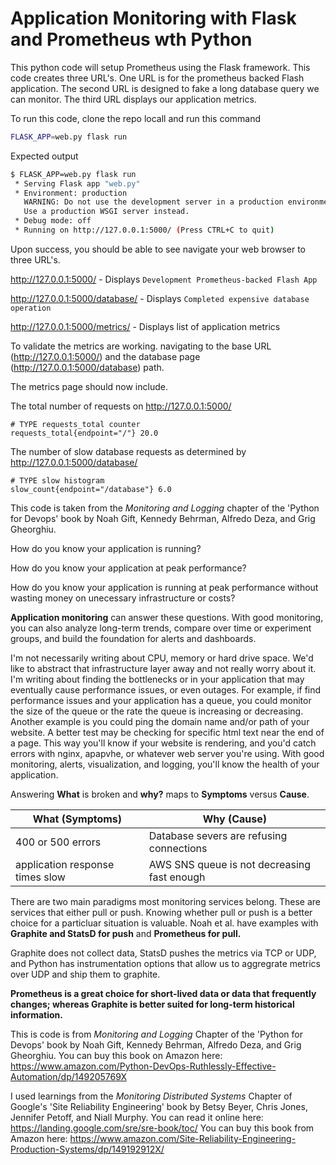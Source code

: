 # Application Monitoring with Flask and Prometheus wth Python
This python code will setup Prometheus using the Flask framework. This code creates three URL's. One URL is for the prometheus backed Flash application. The second URL is designed to fake a long database query we can monitor. The third URL displays our application metrics. 

To run this code, clone the repo locall and run this command
```bash
FLASK_APP=web.py flask run
```

Expected output
```bash
$ FLASK_APP=web.py flask run
 * Serving Flask app "web.py"
 * Environment: production
   WARNING: Do not use the development server in a production environment.
   Use a production WSGI server instead.
 * Debug mode: off
 * Running on http://127.0.0.1:5000/ (Press CTRL+C to quit)
 ```

Upon success, you should be able to see navigate your web browser to three URL's. 

http://127.0.0.1:5000/ - Displays `Development Prometheus-backed Flash App`

http://127.0.0.1:5000/database/ - Displays `Completed expensive database operation`

http://127.0.0.1:5000/metrics/ - Displays list of application metrics

To validate the metrics are working. navigating to the base URL (http://127.0.0.1:5000/) and the database page (http://127.0.0.1:5000/database) path. 

The metrics page should now include.

The total number of requests on http://127.0.0.1:5000/
```
# TYPE requests_total counter
requests_total{endpoint="/"} 20.0
```
The number of slow database requests as determined by http://127.0.0.1:5000/database/
```
# TYPE slow histogram
slow_count{endpoint="/database"} 6.0
```



This code is taken from the _Monitoring and Logging_ chapter of the 'Python for Devops' book by Noah Gift, Kennedy Behrman, Alfredo Deza, and Grig Gheorghiu. 

How do you know your application is running?

How do you know your application at peak performance? 

How do you know your application is running at peak performance without wasting money on unecessary infrastructure or costs? 

**Application monitoring** can answer these questions. With good monitoring, you can also analyze long-term trends, compare over time or experiment groups, and build the foundation for alerts and dashboards.  

I'm not necessarily writing about CPU, memory or hard drive space. We'd like to abstract that infrastructure layer away and not really worry about it. 
I'm writing about finding the bottlenecks or in your application that may eventually cause performance issues, or even outages. 
For example, if find performance issues and your application has a queue, you could monitor the size of the queue or the rate the queue is increasing or decreasing. 
Another example is you could ping the domain name and/or path of your website. A better test may be checking for specific html text near the end of a page. This way you'll know if your website is rendering, and you'd catch errors with nginx, apapvhe, or whatever web server you're using.
With good monitoring, alerts, visualization, and logging, you'll know the health of your application. 

Answering **What** is broken and **why?** maps to **Symptoms** versus **Cause**. 

| What (Symptoms)| Why (Cause)|
|------|------|
|400 or 500 errors | Database severs are refusing connections|
|application response times slow | AWS SNS queue is not decreasing fast enough |

There are two main paradigms most monitoring services belong. These are services that either pull or push. Knowing whether pull or push is a better choice for a particluar situation is valuable. Noah et al. have examples with **Graphite and StatsD for push** and **Prometheus for pull.** 

Graphite does not collect data, StatsD pushes the metrics via TCP or UDP, and Python has instrumentation options that allow us to aggregrate metrics over UDP and ship them to graphite. 

**Prometheus is a great choice for short-lived data or data that frequently changes; whereas Graphite is better suited for long-term historical information.**

This is code is from _Monitoring and Logging_ Chapter of the 'Python for Devops' book by Noah Gift, Kennedy Behrman, Alfredo Deza, and Grig Gheorghiu. 
You can buy this book on Amazon here: https://www.amazon.com/Python-DevOps-Ruthlessly-Effective-Automation/dp/149205769X

I used learnings from the _Monitoring Distributed Systems_ Chapter of Google's 'Site Reliability Engineering' book by Betsy Beyer, Chris Jones, Jennifer Petoff, and Niall Murphy. 
You can read it online here: https://landing.google.com/sre/sre-book/toc/
You can buy this book from Amazon here: https://www.amazon.com/Site-Reliability-Engineering-Production-Systems/dp/149192912X/

